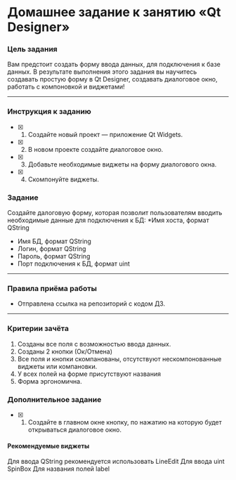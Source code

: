 # Домашнее задание к занятию «Qt Designer»

### Цель задания

Вам предстоит создать форму ввода данных, для подключения к базе данных.
В результате выполнения этого задания вы научитесь создавать простую форму в Qt Designer, создавать диалоговое окно, работать с компоновкой и виджетами!

------

### Инструкция к заданию

- [X] 1. Создайте новый проект — приложение Qt Widgets.
- [X] 2. В новом проекте создайте диалоговое окно.
- [X] 3. Добавьте необходимые виджеты на форму диалогового окна.
- [X] 4. Скомпонуйте виджеты.

### Задание

Создайте далоговую форму, которая позволит пользователям вводить необходимые данные для подключения к БД:
*Имя хоста, формат QString
* Имя БД, формат QString
* Логин, формат QString
* Пароль, формат QString
* Порт подключения к БД, формат uint
------

### Правила приёма работы

* Отправлена ссылка на репозиторий с кодом ДЗ.

------

### Критерии зачёта

1. Созданы все поля с возможностью ввода данных.
2. Созданы 2 кнопки (Ок/Отмена)
3. Все поля и кнопки скомпанованы, отсутствуют нескомпонованные виджеты или компановки.
4. У всех полей на форме присутствуют названия
5. Форма эргономична.

### Дополнительное задание
- [X] 1. Создайте в главном окне кнопку, по нажатию на которую будет открываться диалоговое окно.

#### Рекомендуемые виджеты
Для ввода QString рекомендуется использовать LineEdit
Для ввода uint SpinBox
Для названия полей label
